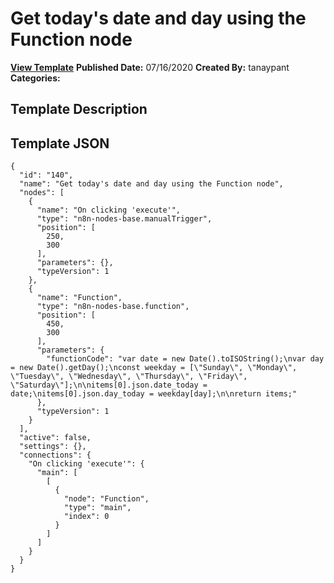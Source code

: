 # Get today's date and day using the Function node

**[View Template](https://n8n.io/workflows/524-/)**  **Published Date:** 07/16/2020  **Created By:** tanaypant  **Categories:**   

## Template Description



## Template JSON

```
{
  "id": "140",
  "name": "Get today's date and day using the Function node",
  "nodes": [
    {
      "name": "On clicking 'execute'",
      "type": "n8n-nodes-base.manualTrigger",
      "position": [
        250,
        300
      ],
      "parameters": {},
      "typeVersion": 1
    },
    {
      "name": "Function",
      "type": "n8n-nodes-base.function",
      "position": [
        450,
        300
      ],
      "parameters": {
        "functionCode": "var date = new Date().toISOString();\nvar day = new Date().getDay();\nconst weekday = [\"Sunday\", \"Monday\", \"Tuesday\", \"Wednesday\", \"Thursday\", \"Friday\", \"Saturday\"];\n\nitems[0].json.date_today = date;\nitems[0].json.day_today = weekday[day];\n\nreturn items;"
      },
      "typeVersion": 1
    }
  ],
  "active": false,
  "settings": {},
  "connections": {
    "On clicking 'execute'": {
      "main": [
        [
          {
            "node": "Function",
            "type": "main",
            "index": 0
          }
        ]
      ]
    }
  }
}
```
